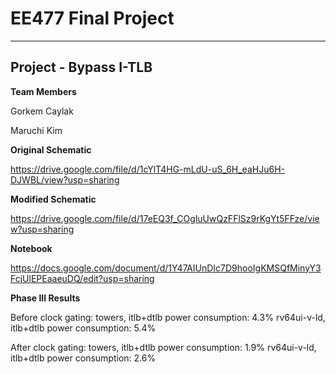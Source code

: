 # EE477 Final Project

----
## Project - Bypass I-TLB

**Team Members**

Gorkem Caylak

Maruchi Kim

**Original Schematic**

https://drive.google.com/file/d/1cYlT4HG-mLdU-uS_6H_eaHJu6H-DJWBL/view?usp=sharing

**Modified Schematic**

https://drive.google.com/file/d/17eEQ3f_COgluUwQzFFlSz9rKgYt5FFze/view?usp=sharing

**Notebook**

https://docs.google.com/document/d/1Y47AIUnDIc7D9hooIgKMSQfMinyY3FcjUlEPEaaeuDQ/edit?usp=sharing

**Phase III Results**

Before clock gating:
towers, itlb+dtlb power consumption: 4.3%
rv64ui-v-ld, itlb+dtlb power consumption: 5.4%

After clock gating:
towers, itlb+dtlb power consumption: 1.9%
rv64ui-v-ld, itlb+dtlb power consumption: 2.6%